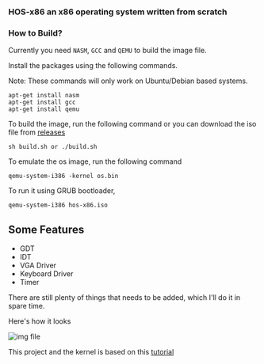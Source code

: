 ### HOS-x86 an x86 operating system written from scratch

### How to Build?

Currently you need ```NASM```, ```GCC``` and ```QEMU``` to build the image file.

Install the packages using the following commands.

Note: These commands will only work on Ubuntu/Debian based systems.
```
apt-get install nasm
apt-get install gcc
apt-get install qemu
```

To build the image, run the following command or you can download the iso file from [releases](https://github.com/jaychandra6/hos-x86/releases/tag/0.2)
```
sh build.sh or ./build.sh
```

To emulate the os image, run the following command
```
qemu-system-i386 -kernel os.bin
```

To run it using GRUB bootloader,
```
qemu-system-i386 hos-x86.iso
```

Some Features
-------------
* GDT
* IDT
* VGA Driver
* Keyboard Driver
* Timer

There are still plenty of things that needs to be added, which I'll do it in spare time.

Here's how it looks

![img file](https://github.com/jaychandra6/hos-x86/blob/main/os.png)

This project and the kernel is based on this [tutorial](http://www.osdever.net/bkerndev/Docs/title.htm)
